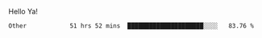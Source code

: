 Hello Ya!

<!--START_SECTION:waka-->

```text
Other            51 hrs 52 mins  █████████████████████░░░░   83.76 %
```

<!--END_SECTION:waka-->
